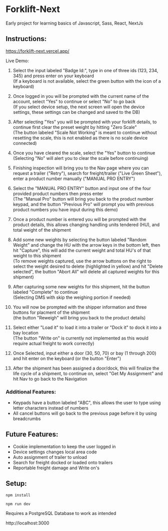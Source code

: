 # Forklift-Next

Early project for learning basics of Javascript, Sass, React, NextJs

## Instructions:
https://forklift-next.vercel.app/

Live Demo:
1. Select the input labeled "Badge Id:", type in one of three ids (123, 234, 345) and press enter on your keyboard</br>
(If a keyboard is not available, select the green button with the icon of a keyboard)

2. Once logged in you will be prompted with the current name of the account, select "Yes" to continue or select "No" to go back</br>
(If you select device setup, the next screen will open the device settings, these settings can be changed and saved to the DB)

3. After selecting "Yes" you will be prompted with your forklift details, to continue first clear the preset weight by hitting "Zero Scale"</br>
(The button labeled "Scale Not Working" is meant to continue without resetting the scale, this is not enabled as there is no scale device connected)

4. Once you have cleared the scale, select the "Yes" button to continue</br>
(Selecting "No" will alert you to clear the scale before continuing)

6. Finishing inspection will bring you to the Nav page where you can request a trailer ("Retry"), search for freight/trailer ("Live Green Sheet"), enter a product number manually ("MANUAL PRO ENTRY")

5. Select the "MANUAL PRO ENTRY" button and input one of the four provided product numbers then press enter</br>
(The "Manual Pro" button will bring you back to the product number keypad, and the button "Previous Pro" will prompt you with previous product numbers you have input during this demo)

6. Once a product number is entered you will be prompted with the product details, this allows changing handling units tendered (HU), and total weight of the shipment

7. Add some new weights by selecting the button labeled "Random Weight" and change the HU with the arrow keys in the bottom left, then hit "Capture", this will add the current weight and total HU's of that weight to this shipment</br>
(To remove weights captured, use the arrow buttons on the right to select the weight desired to delete (highlighted in yellow) and hit "Delete selected", the button "Abort All" will delete all captured weights for this shipment)

8. After capturing some new weights for this shipment, hit the button labeled "Complete" to continue</br>
(Selecting DMS with skip the weighing portion if needed)

9. You will now be prompted with the shipper information and three buttons for placment of the shipment</br>
(the button "Reweigh" will bring you back to the product details)

10. Select either "Load it" to load it into a trailer or "Dock it" to dock it into a bay location</br>
(The button "Write on" is currently not implemented as this would require actual freight to work correctly)

11. Once Selected, input either a door (30, 50, 70) or bay (1 through 200) and hit enter on the keyboard (or the button "Enter")

12. After the shipment has been assigned a door/dock, this will finalize the life cycle of a shipment, to continue on, select "Get My Assignment" and hit Nav to go back to the Navigation

### Additional Features:
- Keypads have a button labeled "ABC", this allows the user to type using letter characters instead of numbers
- All cancel buttons will go back to the previous page before it by using breadcrumbs

## Future Features:
- Cookie implementation to keep the user logged in
- Device settings changes local area code
- Auto assignment of trailer to unload
- Search for freight docked or loaded onto trailers
- Reportable freight damage and Write on's

## Setup:
```
npm install
```
```
npm run dev
```
Requires a PostgreSQL Database to work as intended </br>

http://localhost:3000
